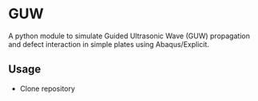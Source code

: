 # GUW
A python module to simulate Guided Ultrasonic Wave (GUW) propagation and defect interaction in simple plates using Abaqus/Explicit. 

## Usage
- Clone repository
